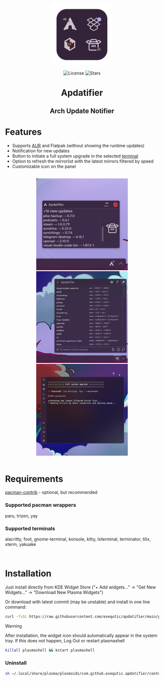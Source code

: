 <div align="center">

<img src="./screenshots/header.png" width="200px" alt="banner"/>

<br>

![License](https://img.shields.io/github/license/exequtic/apdatifier?style=plastic&logo=gnu&color=red)
![Stars](https://img.shields.io/github/stars/exequtic/apdatifier?style=plastic&logo=github&color=blue)


# Apdatifier
## Arch Update Notifier

</div>

# Features
- Supports [AUR](#supported-pacman-wrappers) and Flatpak (without showing the runtime updates)
- Notification for new updates
- Button to initiate a full system upgrade in the selected [terminal](#supported-terminals)
- Option to refresh the mirrorlist with the latest mirrors filtered by speed
- Customizable icon on the panel

<br>

<div align="center">
<img src="./screenshots/screenshot_2.jpg" width="300px" alt="banner"/>
<img src="./screenshots/screenshot_1.jpg" width="300px" alt="banner"/>
<img src="./screenshots/screenshot_3.jpg" width="300px" alt="banner"/>
</div>

<br>

# Requirements
[pacman-contrib](https://archlinux.org/packages/extra/x86_64/pacman-contrib) - optional, but recommended

### Supported pacman wrappers
paru, trizen, yay

### Supported terminals
alacritty, foot, gnome-terminal, konsole, kitty, lxterminal, terminator, tilix, xterm, yakuake

<br>

# Installation

Just install directly from KDE Widget Store ("+ Add widgets..." -> "Get New Widgets..." -> "Download New Plasma Widgets")

Or download with latest commit (may be unstable) and install in one line command:
```bash
curl -fsSL https://raw.githubusercontent.com/exequtic/apdatifier/main/package/contents/tools/tools.sh | sh -s install
```

>[!WARNING]
>After installation, the widget icon should automatically appear in the system tray. If this does not happen, Log Out or restart plasmashell
>```bash
>killall plasmashell && kstart plasmashell
>```

### Uninstall
```bash
sh ~/.local/share/plasma/plasmoids/com.github.exequtic.apdatifier/contents/tools/tools.sh uninstall
```